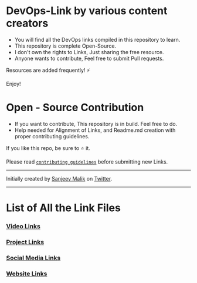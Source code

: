 # DevOps-Link by various content creators

* You will find all the DevOps links compiled in this repository to learn.
* This repository is complete Open-Source.
* I don't own the rights to Links, Just sharing the free resource.
* Anyone wants to contribute, Feel free to submit Pull requests.

Resources are added frequently! ⚡

Enjoy!

# Open - Source Contribution

* If you want to contribute, This repository is in build. Feel free to do.
* Help needed for Alignment of Links, and Readme.md creation with proper contributing guidelines.

If you like this repo, be sure to ⭐ it.

Please read [`contributing guidelines`](./CONTRIBUTING.md) before submitting new Links.

--- 

Initially created by [Sanjeev Malik](https://github.com/HUMBL3B33) on [Twitter](https://twitter.com/knowsanju).

---

# List of All the Link Files

### [Video Links](/Video-Links.md)
### [Project Links](/Project-Links.md)
### [Social Media Links](/Social-Media-Links.md)
### [Website Links](/Website-Links.md)
